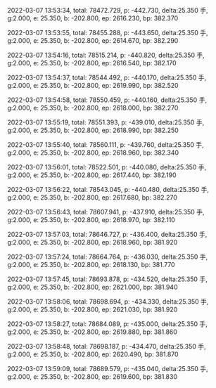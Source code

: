 2022-03-07 13:53:34, total: 78472.729, p: -442.730, delta:25.350 手, g:2.000, e: 25.350, b: -202.800, ep: 2616.230, bp: 382.370

2022-03-07 13:53:55, total: 78455.288, p: -443.650, delta:25.350 手, g:2.000, e: 25.350, b: -202.800, ep: 2614.670, bp: 382.290

2022-03-07 13:54:16, total: 78515.214, p: -440.820, delta:25.350 手, g:2.000, e: 25.350, b: -202.800, ep: 2616.540, bp: 382.170

2022-03-07 13:54:37, total: 78544.492, p: -440.170, delta:25.350 手, g:2.000, e: 25.350, b: -202.800, ep: 2619.990, bp: 382.520

2022-03-07 13:54:58, total: 78550.459, p: -440.160, delta:25.350 手, g:2.000, e: 25.350, b: -202.800, ep: 2618.000, bp: 382.270

2022-03-07 13:55:19, total: 78551.393, p: -439.010, delta:25.350 手, g:2.000, e: 25.350, b: -202.800, ep: 2618.990, bp: 382.250

2022-03-07 13:55:40, total: 78560.111, p: -439.760, delta:25.350 手, g:2.000, e: 25.350, b: -202.800, ep: 2618.960, bp: 382.340

2022-03-07 13:56:01, total: 78522.501, p: -440.080, delta:25.350 手, g:2.000, e: 25.350, b: -202.800, ep: 2617.440, bp: 382.190

2022-03-07 13:56:22, total: 78543.045, p: -440.480, delta:25.350 手, g:2.000, e: 25.350, b: -202.800, ep: 2617.680, bp: 382.270

2022-03-07 13:56:43, total: 78607.941, p: -437.910, delta:25.350 手, g:2.000, e: 25.350, b: -202.800, ep: 2618.970, bp: 382.110

2022-03-07 13:57:03, total: 78646.727, p: -436.400, delta:25.350 手, g:2.000, e: 25.350, b: -202.800, ep: 2618.960, bp: 381.920

2022-03-07 13:57:24, total: 78664.764, p: -436.030, delta:25.350 手, g:2.000, e: 25.350, b: -202.800, ep: 2618.130, bp: 381.770

2022-03-07 13:57:45, total: 78693.878, p: -434.520, delta:25.350 手, g:2.000, e: 25.350, b: -202.800, ep: 2621.000, bp: 381.940

2022-03-07 13:58:06, total: 78698.694, p: -434.330, delta:25.350 手, g:2.000, e: 25.350, b: -202.800, ep: 2621.030, bp: 381.920

2022-03-07 13:58:27, total: 78684.089, p: -435.000, delta:25.350 手, g:2.000, e: 25.350, b: -202.800, ep: 2619.880, bp: 381.860

2022-03-07 13:58:48, total: 78698.187, p: -434.470, delta:25.350 手, g:2.000, e: 25.350, b: -202.800, ep: 2620.490, bp: 381.870

2022-03-07 13:59:09, total: 78689.579, p: -435.040, delta:25.350 手, g:2.000, e: 25.350, b: -202.800, ep: 2619.600, bp: 381.830